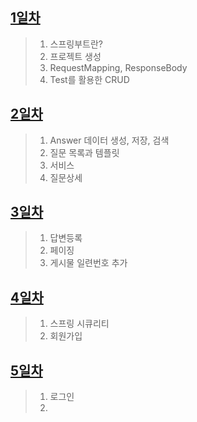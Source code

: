 ## [1일차](https://github.com/ch9729/SpringBoot_Study/blob/main/src/md/day01.md)
> 1. 스프링부트란?
> 2. 프로젝트 생성
> 3. RequestMapping, ResponseBody
> 4. Test를 활용한 CRUD

## [2일차](https://github.com/ch9729/SpringBoot_Study/blob/main/src/md/day02.md)
> 1. Answer 데이터 생성, 저장, 검색
> 2. 질문 목록과 템플릿
> 3. 서비스
> 4. 질문상세

## [3일차](https://github.com/ch9729/SpringBoot_Study/blob/main/src/md/day03.md)
> 1. 답변등록
> 2. 페이징
> 3. 게시물 일련번호 추가

## [4일차](https://github.com/ch9729/SpringBoot_Study/blob/main/src/md/day04.md)
> 1. 스프링 시큐리티
> 2. 회원가입

## [5일차](https://github.com/ch9729/SpringBoot_Study/blob/main/src/md/day05.md)
> 1. 로그인
> 2. 